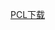<p><a href="https://raw.githubusercontent.com/meixiyuanblue/meixiyuanblue.github.io/meixiyuan-github/ziyuanzhan/Release 2.8.6.zip">PCL下载</a></p>
